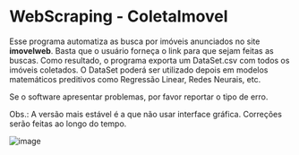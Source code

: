 # WebScraping - ColetaImovel
Esse programa automatiza as busca por imóveis anunciados no site **imovelweb**.
Basta que o usuário forneça o link para que sejam feitas as buscas.
Como resultado, o programa exporta um DataSet.csv com todos os imóveis coletados.
O DataSet poderá ser utilizado depois em modelos matemáticos preditivos como Regressão Linear, Redes Neurais, etc.

Se o software apresentar problemas, por favor reportar o tipo de erro. 

Obs.: A versão mais estável é a que não usar interface gráfica. Correções serão feitas ao longo do tempo.

![image](https://user-images.githubusercontent.com/55983787/143911254-c44f39e3-9a97-4fd8-935e-2f7a8a2a58b8.png)
